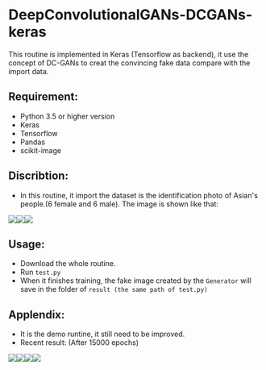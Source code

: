 # DeepConvolutionalGANs-DCGANs-keras
This routine is implemented in Keras (Tensorflow as backend), it use the concept of DC-GANs to creat the convincing fake data compare with the import data. 

## Requirement:
* Python 3.5 or higher version
* Keras
* Tensorflow
* Pandas
* scikit-image

## Discribtion:
* In this routine, it import the dataset is the identification photo of Asian's people.(6 female and 6 male). The image is shown like that:

![](https://raw.githubusercontent.com/q145492675/DeepConvolutionalGANs-DCGANs-keras/master/DCGANs_keras/GANs_dataset/girl_7.jpg)![](https://raw.githubusercontent.com/q145492675/DeepConvolutionalGANs-DCGANs-keras/master/DCGANs_keras/GANs_dataset/man_3.jpg)![](https://raw.githubusercontent.com/q145492675/DeepConvolutionalGANs-DCGANs-keras/master/DCGANs_keras/GANs_dataset/man_8.jpg)

## Usage:
* Download the whole routine.
* Run `test.py` 
* When it finishes training, the fake image created by the `Generator` will save in the folder of `result (the same path of test.py)`

## Applendix:
* It is the demo runtine, it still need to be improved.
* Recent result: (After 15000 epochs)

![](https://raw.githubusercontent.com/q145492675/DeepConvolutionalGANs-DCGANs-keras/master/DCGANs_keras/result/predict/_0.jpg)![](https://raw.githubusercontent.com/q145492675/DeepConvolutionalGANs-DCGANs-keras/master/DCGANs_keras/result/predict/_5.jpg)![](https://github.com/q145492675/DeepConvolutionalGANs-DCGANs-keras/blob/master/DCGANs_keras/result/predict/_9.jpg)![](https://raw.githubusercontent.com/q145492675/DeepConvolutionalGANs-DCGANs-keras/master/DCGANs_keras/result/predict/_8.jpg)
